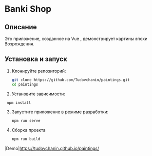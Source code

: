 # Banki Shop

## Описание

Это приложение, созданное на Vue , демонстрирует картины эпохи Возрождения.

## Установка и запуск

1. Клонируйте репозиторий:
   ```bash
   git clone https://github.com/Tudovchanin/paintings.git
   cd paintings
   ```
2. Установите зависимости:

  ```bash
   npm install
  ```

3. Запустите приложение в режиме разработки:

   ```bash
   npm run serve
   ```

4. Сборка проекта  
   ```bash
   npm run build  
   ```

[Demo]https://tudovchanin.github.io/paintings/
